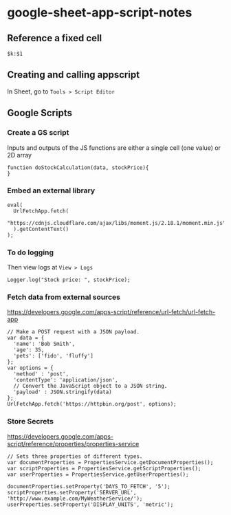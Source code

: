 # google-sheet-app-script-notes

## Reference a fixed cell
```
$k:$1
```

## Creating and calling appscript
In Sheet, go to `Tools > Script Editor`

## Google Scripts

### Create a GS script
Inputs and outputs of the JS functions are either a single cell (one value) or 2D array
```
function doStockCalculation(data, stockPrice){
}
```

### Embed an external library
```
eval(
  UrlFetchApp.fetch(
    "https://cdnjs.cloudflare.com/ajax/libs/moment.js/2.18.1/moment.min.js"
  ).getContentText()
);
```

### To do logging
Then view logs at `View > Logs`
```
Logger.log("Stock price: ", stockPrice);
```

### Fetch data from external sources
https://developers.google.com/apps-script/reference/url-fetch/url-fetch-app

```
// Make a POST request with a JSON payload.
var data = {
  'name': 'Bob Smith',
  'age': 35,
  'pets': ['fido', 'fluffy']
};
var options = {
  'method' : 'post',
  'contentType': 'application/json',
  // Convert the JavaScript object to a JSON string.
  'payload' : JSON.stringify(data)
};
UrlFetchApp.fetch('https://httpbin.org/post', options);
```


### Store Secrets

https://developers.google.com/apps-script/reference/properties/properties-service

```
// Sets three properties of different types.
var documentProperties = PropertiesService.getDocumentProperties();
var scriptProperties = PropertiesService.getScriptProperties();
var userProperties = PropertiesService.getUserProperties();

documentProperties.setProperty('DAYS_TO_FETCH', '5');
scriptProperties.setProperty('SERVER_URL', 'http://www.example.com/MyWeatherService/');
userProperties.setProperty('DISPLAY_UNITS', 'metric');
```
